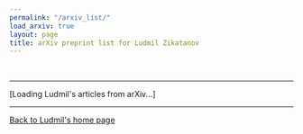 ```yaml
---
permalink: "/arxiv_list/"
load_arxiv: true
layout: page
title: arXiv preprint list for Ludmil Zikatanov
---
```

<p>&nbsp;</p>
<hr/>
<p></p>
<div id="arxivfeed">[Loading Ludmil's articles from  arXiv...]</div>
<hr/>
<div>
<p>
<a href="http://ludmil02.github.io/">Back to Ludmil's home page</a>
</p>
</div>

